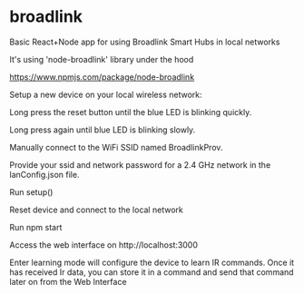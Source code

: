 # broadlink
Basic React+Node app for using Broadlink Smart Hubs in local networks

It's using 'node-broadlink' library under the hood

https://www.npmjs.com/package/node-broadlink

Setup a new device on your local wireless network:

Long press the reset button until the blue LED is blinking quickly.

Long press again until blue LED is blinking slowly.

Manually connect to the WiFi SSID named BroadlinkProv.

Provide your ssid and network password for a 2.4 GHz network in the lanConfig.json file.

Run setup()

Reset device and connect to the local network

Run npm start

Access the web interface on http://localhost:3000

Enter learning mode will configure the device to learn IR commands. Once it has received Ir data, you can store it in a command and send that command later on from the Web Interface
